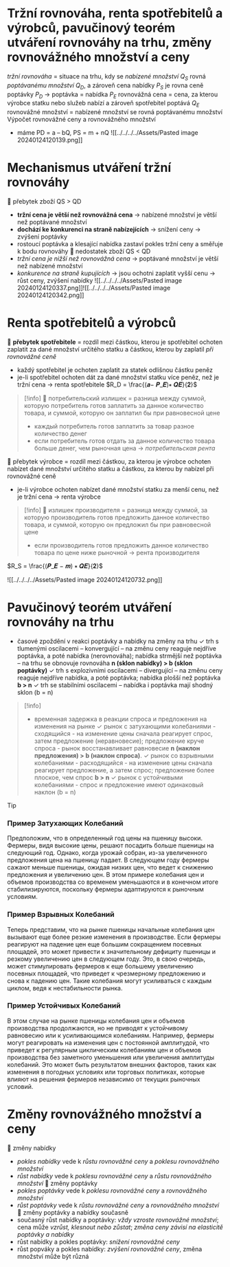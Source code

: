 # Tržní rovnováha, renta spotřebitelů a výrobců, pavučinový teorém utváření rovnováhy na trhu, změny rovnovážného množství a ceny

*tržní rovnováha* = situace na trhu, kdy se *nabízené množství* $Q_S$ rovná *poptávanému množství* $Q_D$, a zároveň cena nabídky $P_S$ je rovna ceně poptávky $P_D$ → poptávka = nabídka
$P_E$ rovnovážná cena = cena, za kterou výrobce statku nebo služeb nabízí a zároveň spotřebitel poptává
$Q_E$ rovnovážné množství = nabízené množství se rovná poptávanému množství
Výpočet rovnovážné ceny a rovnovážného množství
- máme PD = a – bQ, PS = m + nQ
![[../../../../Assets/Pasted image 20240124120139.png]]
# Mechanismus utváření tržní rovnováhy
 přebytek zboží QS > QD
- **tržní cena je větší než rovnovážná cena** → nabízené množství je větší než poptávané množství
- **dochází ke konkurenci na straně nabízejících** → snížení ceny → zvýšení poptávky
- rostoucí poptávka a klesající nabídka zastaví pokles tržní ceny a směřuje k bodu rovnováhy
 nedostatek zboží QS < QD
- *tržní cena je nižší než rovnovážná cena* → poptávané množství je větší než nabízené množství
- *konkurence na straně kupujících* → jsou ochotni zaplatit vyšší cenu → růst ceny, zvýšení nabídky
![[../../../../Assets/Pasted image 20240124120337.png]]![[../../../../Assets/Pasted image 20240124120342.png]]

# Renta spotřebitelů a výrobců
 **přebytek spotřebitele**
= rozdíl mezi částkou, kterou je spotřebitel ochoten zaplatit za dané množství určitého statku a částkou, kterou by zaplatil *při rovnovážné ceně*
- každý spotřebitel je ochoten zaplatit za statek odlišnou částku peněz
- je-li spotřebitel ochoten dát za dané množství statku více peněz, než je tržní cena → renta spotřebitele
$R_D = \frac{(𝒂− 𝑷_𝑬)∗ 𝑸𝑬}{𝟐}$
>[!info]
> потребительский излишек
= разница между суммой, которую потребитель готов заплатить за данное количество товара, и суммой, которую он заплатил бы при равновесной цене
>- каждый потребитель готов заплатить за товар разное количество денег
>- если потребитель готов отдать за данное количество товара больше денег, чем рыночная цена → *потребительская рента*

 přebytek výrobce
= rozdíl mezi částkou, za kterou je výrobce ochoten nabízet dané množství určitého statku a částkou, za kterou by nabízel při rovnovážné ceně
- je-li výrobce ochoten nabízet dané množství statku za menší cenu, než je tržní cena → renta výrobce

>[!info]
> излишек производителя
= разница между суммой, за которую производитель готов предложить данное количество товара, и суммой, которую он предложил бы при равновесной цене
>- если производитель готов предложить данное количество товара по цене ниже рыночной → рента производителя

$R_S = \frac{(𝑷_𝑬 − 𝒎) ∗ 𝑸𝑬}{𝟐}$

![[../../../../Assets/Pasted image 20240124120732.png]]

# Pavučinový teorém utváření rovnováhy na trhu
- časové zpoždění v reakci poptávky a nabídky na změny na trhu
✓ trh s tlumenými oscilacemi – konvergující – na změnu ceny reaguje nejdříve poptávka, a poté nabídka
(nerovnováha); nabídka strmější než poptávka – na trhu se obnovuje rovnováha
**n (sklon nabídky) > b (sklon poptávky)**
✓ trh s explozivními oscilacemi – divergující – na změnu ceny reaguje nejdříve nabídka, a poté poptávka;
nabídka plošší než poptávka
**b > n**
✓ trh se stabilními oscilacemi – nabídka i poptávka mají shodný sklon (b = n)

>[!info]
>- временная задержка в реакции спроса и предложения на изменения на рынке
>✓ рынок с затухающими колебаниями - сходящийся - на изменение цены сначала реагирует спрос, затем предложение
>(неравновесие); предложение круче спроса - рынок восстанавливает равновесие
>**n (наклон предложения) > b (наклон спроса)**.
>✓ рынок со взрывными колебаниями - расходящийся - на изменение цены сначала реагирует предложение, а затем спрос;
>предложение более плоское, чем спрос
>**b > n**
>✓ рынок с устойчивыми колебаниями - спрос и предложение имеют одинаковый наклон (b = n) 

>[!tip]
>### Пример Затухающих Колебаний
>
>Предположим, что в определенный год цены на пшеницу высоки. Фермеры, видя высокие цены, решают посадить больше пшеницы на следующий год. Однако, когда урожай собран, из-за увеличенного предложения цена на пшеницу падает. В следующем году фермеры сажают меньше пшеницы, ожидая низких цен, что ведет к снижению предложения и увеличению цен. В этом примере колебания цен и объемов производства со временем уменьшаются и в конечном итоге стабилизируются, поскольку фермеры адаптируются к рыночным условиям.
>
>### Пример Взрывных Колебаний
>
>Теперь представим, что на рынке пшеницы начальные колебания цен вызывают еще более резкие изменения в производстве. Если фермеры реагируют на падение цен еще большим сокращением посевных площадей, это может привести к значительному дефициту пшеницы и резкому увеличению цен в следующем году. Это, в свою очередь, может стимулировать фермеров к еще большему увеличению посевных площадей, что приведет к чрезмерному предложению и снова к падению цен. Такие колебания могут усиливаться с каждым циклом, ведя к нестабильности рынка.
>
>### Пример Устойчивых Колебаний
>
>В этом случае на рынке пшеницы колебания цен и объемов производства продолжаются, но не приводят к устойчивому равновесию или к усиливающимся колебаниям. Например, фермеры могут реагировать на изменения цен с постоянной амплитудой, что приведет к регулярным циклическим колебаниям цен и объемов производства без заметного уменьшения или увеличения амплитуды колебаний. Это может быть результатом внешних факторов, таких как изменения в погодных условиях или торговых политиках, которые влияют на решения фермеров независимо от текущих рыночных условий. 
# Změny rovnovážného množství a ceny
 změny nabídky
- *pokles nabídky* vede k *růstu rovnovážné ceny* a *poklesu rovnovážného množství*
- *růst nabídky* vede k *poklesu rovnovážné ceny* a *růstu rovnovážného množství*
 změny poptávky
- *pokles poptávky* vede k *poklesu rovnovážné ceny* a *rovnovážného množství*
- *růst poptávky* vede k *růstu rovnovážné ceny* a *rovnovážného množství*
 změny poptávky a nabídky současně
- současný růst nabídky a poptávky: *vždy vzroste rovnovážné množství*; cena může *vzrůst, klesnout nebo zůstat*; *změna ceny závisí na elasticitě poptávky a nabídky*
- růst nabídky a pokles poptávky: *snížení rovnovážné ceny*
- růst popváky a pokles nabídky: *zvýšení rovnovážné ceny*, změna množství může být různá